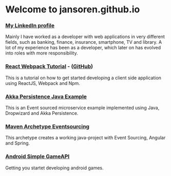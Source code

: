 # Welcome to jansoren.github.io

### [My LinkedIn profile](https://www.linkedin.com/in/jan-terje-bræin-sørensen-65588a16)
Mainly I have worked as a developer with web applications in very different fields, such as banking, finance, insurance, smartphone, TV and library.
A lot of my experience has been as a developer, which later on has evolved into roles with more responsibility.

### [React Webpack Tutorial](http://jansoren.github.io/react-webpack-tutorial/) - ([GitHub](https://github.com/jansoren/react-webpack-tutorial))
This is a tutorial on how to get started developing a client side application using ReactJS, Webpack and Npm.

### [Akka Persistence Java Example](https://github.com/jansoren/akka-persistence-java-example)
This is an Event sourced microservice example implemented using Java, Dropwizard and Akka Persistence.

### [Maven Archetype Eventsourcing](https://github.com/jansoren/maven-archetype-eventsourcing)
This archetype creates a working java-project with Event Sourcing, Angular and Spring.

### [Android Simple GameAPI](https://github.com/jansoren/android-simple-gameapi)
Getting you startet developing android games.
